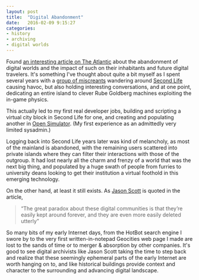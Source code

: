 ```yaml
---
layout: post
title:  "Digital Abandonment"
date:   2016-02-09 9:15:27
categories:
- history
- archiving
- digital worlds
---
```

Found [an interesting article on The Atlantic][atlantic] about the abandonment of
digital worlds and the impact of such on their inhabitants and future
digital travelers.  It's something I've thought about quite a bit myself
as I spent several years with a [group of miscreants][w-hat] wandering around
[Second Life][sl] causing havoc, but also holding interesting conversations,
and at one point, dedicating an entire island to clever Rube Goldberg
machines exploiting the in-game physics.

This actually led to my first real developer jobs, building and scripting
a virtual city block in Second Life for one, and creating and populating
another in [Open Simulator][os]. (My first experience as an admittedly
very limited sysadmin.)

Logging back into Second Life years later was kind of melancholy, as
most of the mainland is abandoned, with the remaining users scattered
into private islands where they can filter their interactions with
those of the outgroup.  It had lost nearly all the charm and frenzy of a
world that was the next big thing, and populated by a huge swath of
people from furries to university deans looking to get their institution
a virtual foothold in this emerging technology.

On the other hand, at least it still exists.  As [Jason
Scott][js] is quoted in the article,

>“The great paradox about these digital communities is that they’re
easily kept around forever, and they are even more easily deleted
utterly”

So many bits of my early Internet days, from the HotBot search engine I
swore by to the very first written-in-notepad Geocities web page I made
are lost to the sands of time or to merger & absorption by other
companies.  It's good to see digital archivists like Jason Scott taking
the time to step back and realize that these seemingly ephemeral parts
of the early Internet are worth hanging on to, and like historical
buildings provide context and character to the surrounding and advancing
digital landscape.

[atlantic]: http://www.theatlantic.com/technology/archive/2014/07/what-happens-when-digital-cities-are-abandoned/373941/
[sl]: http://secondlife.com/
[w-hat]: http://w-hat.com/
[os]: http://opensimulator.org/wiki/Main_Page
[js]: https://twitter.com/textfiles
